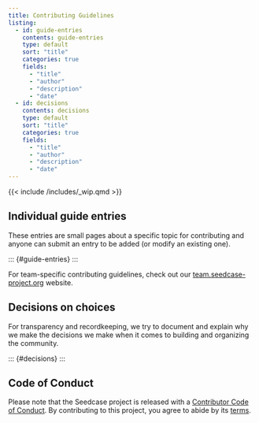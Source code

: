 ```yaml
---
title: Contributing Guidelines
listing:
  - id: guide-entries
    contents: guide-entries
    type: default
    sort: "title"
    categories: true
    fields: 
      - "title"
      - "author"
      - "description"
      - "date"
  - id: decisions
    contents: decisions
    type: default
    sort: "title"
    categories: true
    fields: 
      - "title"
      - "author"
      - "description"
      - "date"
---
```


{{< include /includes/_wip.qmd >}}

## Individual guide entries

These entries are small pages about a specific topic for contributing
and anyone can submit an entry to be added (or modify an existing one).

::: {#guide-entries}
:::

For team-specific contributing guidelines, check out our
[team.seedcase-project.org](https://team.seedcase-project.org/) website.

## Decisions on choices

For transparency and recordkeeping, we try to document and explain why
we make the decisions we make when it comes to building and organizing
the community.

::: {#decisions}
:::

## Code of Conduct

Please note that the Seedcase project is released with a [Contributor
Code of
Conduct](https://contributor-covenant.org/version/2/1/CODE_OF_CONDUCT.html).
By contributing to this project, you agree to abide by its
[terms](CODE_OF_CONDUCT.md).
